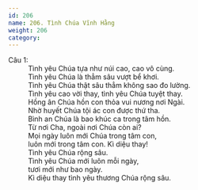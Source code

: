 ```yaml
---
id: 206
name: 206. Tình Chúa Vĩnh Hằng
weight: 206
category: 
---
```

<dl><dt>Câu 1:</dt><dd data-verse="1">Tình yêu Chúa tựa như núi cao, cao vô cùng. <br/>Tình yêu Chúa là thẳm sâu vượt bể khơi. <br/>Tình yêu Chúa thật sâu thẳm không sao đo lường. <br/>Tình yêu cao vời thay, tình yêu Chúa tuyệt thay. <br/>Hồng ân Chúa hồn con thỏa vui nương nơi Ngài. <br/>Nhờ huyết Chúa tội ác con được thứ tha. <br/>Bình an Chúa là bao khúc ca trong tâm hồn. <br/>Từ nơi Cha, ngoài nơi Chúa còn ai? <br/>Mọi ngày luôn mới Chúa trong tâm con, <br/>luôn mới trong tâm con. Kì diệu thay! <br/>Tình yêu Chúa rộng sâu. <br/>Tình yêu Chúa mới luôn mỗi ngày, <br/>tươi mới như bao ngày. <br/>Kì diệu thay tình yêu thương Chúa rộng sâu. </dd></dl>
